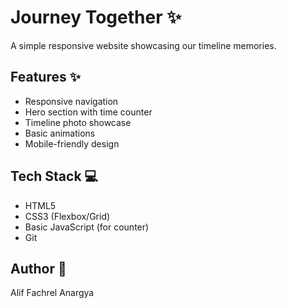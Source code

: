 # Journey Together ✨

A simple responsive website showcasing our timeline memories.

## Features ✨

- Responsive navigation
- Hero section with time counter
- Timeline photo showcase
- Basic animations
- Mobile-friendly design

## Tech Stack 💻

- HTML5
- CSS3 (Flexbox/Grid)
- Basic JavaScript (for counter)
- Git

## Author 👤

Alif Fachrel Anargya
